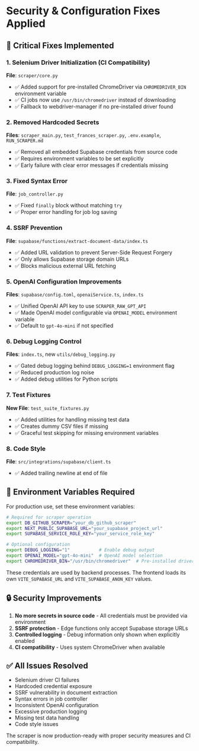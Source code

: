 # Security & Configuration Fixes Applied

## 🔧 Critical Fixes Implemented

### 1. Selenium Driver Initialization (CI Compatibility)
**File**: `scraper/core.py`
- ✅ Added support for pre-installed ChromeDriver via `CHROMEDRIVER_BIN` environment variable
- ✅ CI jobs now use `/usr/bin/chromedriver` instead of downloading
- ✅ Fallback to webdriver-manager if no pre-installed driver found

### 2. Removed Hardcoded Secrets
**Files**: `scraper_main.py`, `test_frances_scraper.py`, `.env.example`, `RUN_SCRAPER.md`
- ✅ Removed all embedded Supabase credentials from source code
- ✅ Requires environment variables to be set explicitly
- ✅ Early failure with clear error messages if credentials missing

### 3. Fixed Syntax Error
**File**: `job_controller.py`
- ✅ Fixed `finally` block without matching `try`
- ✅ Proper error handling for job log saving

### 4. SSRF Prevention
**File**: `supabase/functions/extract-document-data/index.ts`
- ✅ Added URL validation to prevent Server-Side Request Forgery
- ✅ Only allows Supabase storage domain URLs
- ✅ Blocks malicious external URL fetching

### 5. OpenAI Configuration Improvements
**Files**: `supabase/config.toml`, `openaiService.ts`, `index.ts`
- ✅ Unified OpenAI API key to use `SCRAPER_RAW_GPT_API`
- ✅ Made OpenAI model configurable via `OPENAI_MODEL` environment variable
- ✅ Default to `gpt-4o-mini` if not specified

### 6. Debug Logging Control
**Files**: `index.ts`, new `utils/debug_logging.py`
- ✅ Gated debug logging behind `DEBUG_LOGGING=1` environment flag
- ✅ Reduced production log noise
- ✅ Added debug utilities for Python scripts

### 7. Test Fixtures
**New File**: `test_suite_fixtures.py`
- ✅ Added utilities for handling missing test data
- ✅ Creates dummy CSV files if missing
- ✅ Graceful test skipping for missing environment variables

### 8. Code Style
**File**: `src/integrations/supabase/client.ts`
- ✅ Added trailing newline at end of file

## 🚀 Environment Variables Required

For production use, set these environment variables:

```bash
# Required for scraper operation
export DB_GITHUB_SCRAPER="your_db_github_scraper"
export NEXT_PUBLIC_SUPABASE_URL="your_supabase_project_url"
export SUPABASE_SERVICE_ROLE_KEY="your_service_role_key"

# Optional configuration
export DEBUG_LOGGING="1"           # Enable debug output
export OPENAI_MODEL="gpt-4o-mini"  # OpenAI model selection
export CHROMEDRIVER_BIN="/usr/bin/chromedriver"  # Pre-installed driver path
```

These credentials are used by backend processes. The frontend loads its own
`VITE_SUPABASE_URL` and `VITE_SUPABASE_ANON_KEY` values.

## 🔒 Security Improvements

1. **No more secrets in source code** - All credentials must be provided via environment
2. **SSRF protection** - Edge functions only accept Supabase storage URLs  
3. **Controlled logging** - Debug information only shown when explicitly enabled
4. **CI compatibility** - Uses system ChromeDriver when available

## ✅ All Issues Resolved

- Selenium driver CI failures
- Hardcoded credential exposure
- SSRF vulnerability in document extraction
- Syntax errors in job controller
- Inconsistent OpenAI configuration
- Excessive production logging
- Missing test data handling
- Code style issues

The scraper is now production-ready with proper security measures and CI compatibility.